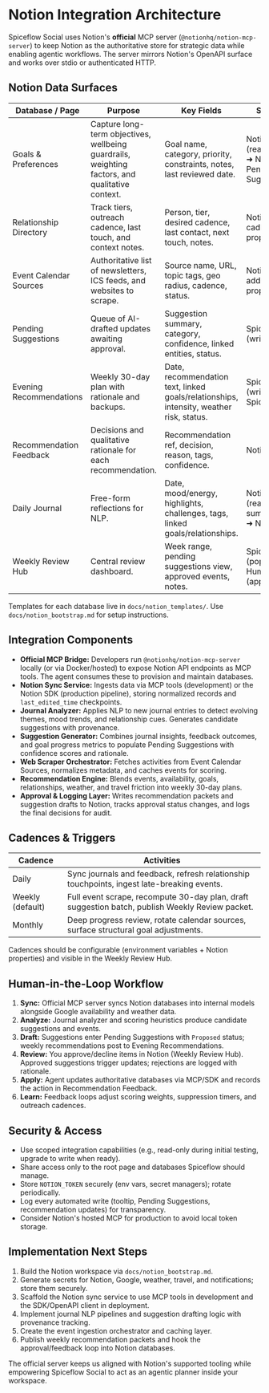 # Notion Integration Architecture

Spiceflow Social uses Notion's **official** MCP server (`@notionhq/notion-mcp-server`) to keep Notion as the authoritative store for strategic data while enabling agentic workflows. The server mirrors Notion's OpenAPI surface and works over stdio or authenticated HTTP.

## Notion Data Surfaces
| Database / Page | Purpose | Key Fields | Sync Direction |
| --- | --- | --- | --- |
| Goals & Preferences | Capture long-term objectives, wellbeing guardrails, weighting factors, and qualitative context. | Goal name, category, priority, constraints, notes, last reviewed date. | Notion ➜ Spiceflow (read), Suggestions ➜ Notion (write via Pending Suggestions). |
| Relationship Directory | Track tiers, outreach cadence, last touch, and context notes. | Person, tier, desired cadence, last contact, next touch, notes. | Notion ➜ Spiceflow; cadence tweaks proposed ➜ Notion. |
| Event Calendar Sources | Authoritative list of newsletters, ICS feeds, and websites to scrape. | Source name, URL, topic tags, geo radius, cadence, status. | Notion ➜ Spiceflow; additions/removals proposed ➜ Notion. |
| Pending Suggestions | Queue of AI-drafted updates awaiting approval. | Suggestion summary, category, confidence, linked entities, status. | Spiceflow ➜ Notion (write/read). |
| Evening Recommendations | Weekly 30-day plan with rationale and backups. | Date, recommendation text, linked goals/relationships, intensity, weather risk, status. | Spiceflow ➜ Notion (write); approvals ➜ Spiceflow. |
| Recommendation Feedback | Decisions and qualitative rationale for each recommendation. | Recommendation ref, decision, reason, tags, confidence. | Notion ➜ Spiceflow. |
| Daily Journal | Free-form reflections for NLP. | Date, mood/energy, highlights, challenges, tags, linked goals/relationships. | Notion ➜ Spiceflow (read), optional summary snippets ➜ Notion. |
| Weekly Review Hub | Central review dashboard. | Week range, pending suggestions view, approved events, notes. | Spiceflow ➜ Notion (populate blocks), Human ➜ Notion (approve/comment). |

Templates for each database live in `docs/notion_templates/`. Use `docs/notion_bootstrap.md` for setup instructions.

## Integration Components
- **Official MCP Bridge:** Developers run `@notionhq/notion-mcp-server` locally (or via Docker/hosted) to expose Notion API endpoints as MCP tools. The agent consumes these to provision and maintain databases.
- **Notion Sync Service:** Ingests data via MCP tools (development) or the Notion SDK (production pipeline), storing normalized records and `last_edited_time` checkpoints.
- **Journal Analyzer:** Applies NLP to new journal entries to detect evolving themes, mood trends, and relationship cues. Generates candidate suggestions with provenance.
- **Suggestion Generator:** Combines journal insights, feedback outcomes, and goal progress metrics to populate Pending Suggestions with confidence scores and rationale.
- **Web Scraper Orchestrator:** Fetches activities from Event Calendar Sources, normalizes metadata, and caches events for scoring.
- **Recommendation Engine:** Blends events, availability, goals, relationships, weather, and travel friction into weekly 30-day plans.
- **Approval & Logging Layer:** Writes recommendation packets and suggestion drafts to Notion, tracks approval status changes, and logs the final decisions for audit.

## Cadences & Triggers
| Cadence | Activities |
| --- | --- |
| Daily | Sync journals and feedback, refresh relationship touchpoints, ingest late-breaking events. |
| Weekly (default) | Full event scrape, recompute 30-day plan, draft suggestion batch, publish Weekly Review packet. |
| Monthly | Deep progress review, rotate calendar sources, surface structural goal adjustments. |

Cadences should be configurable (environment variables + Notion properties) and visible in the Weekly Review Hub.

## Human-in-the-Loop Workflow
1. **Sync:** Official MCP server syncs Notion databases into internal models alongside Google availability and weather data.
2. **Analyze:** Journal analyzer and scoring heuristics produce candidate suggestions and events.
3. **Draft:** Suggestions enter Pending Suggestions with `Proposed` status; weekly recommendations post to Evening Recommendations.
4. **Review:** You approve/decline items in Notion (Weekly Review Hub). Approved suggestions trigger updates; rejections are logged with rationale.
5. **Apply:** Agent updates authoritative databases via MCP/SDK and records the action in Recommendation Feedback.
6. **Learn:** Feedback loops adjust scoring weights, suppression timers, and outreach cadences.

## Security & Access
- Use scoped integration capabilities (e.g., read-only during initial testing, upgrade to write when ready).
- Share access only to the root page and databases Spiceflow should manage.
- Store `NOTION_TOKEN` securely (env vars, secret managers); rotate periodically.
- Log every automated write (tooltip, Pending Suggestions, recommendation updates) for transparency.
- Consider Notion's hosted MCP for production to avoid local token storage.

## Implementation Next Steps
1. Build the Notion workspace via `docs/notion_bootstrap.md`.
2. Generate secrets for Notion, Google, weather, travel, and notifications; store them securely.
3. Scaffold the Notion sync service to use MCP tools in development and the SDK/OpenAPI client in deployment.
4. Implement journal NLP pipelines and suggestion drafting logic with provenance tracking.
5. Create the event ingestion orchestrator and caching layer.
6. Publish weekly recommendation packets and hook the approval/feedback loop into Notion databases.

The official server keeps us aligned with Notion's supported tooling while empowering Spiceflow Social to act as an agentic planner inside your workspace.
